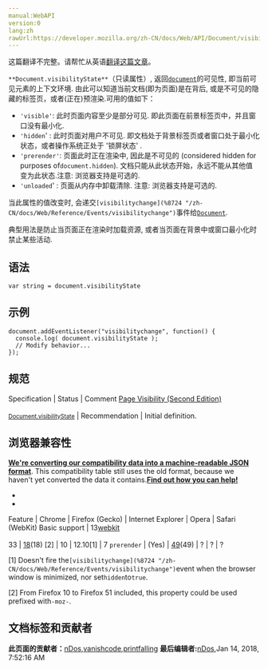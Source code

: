 ```yaml
---
manual:WebAPI
version:0
lang:zh
rawUrl:https://developer.mozilla.org/zh-CN/docs/Web/API/Document/visibilityState
---
```




这篇翻译不完整。请帮忙从英语[翻译这篇文章](%24674 "")。






`**Document.visibilityState**`（只读属性）, 返回[`document`](%2670 "Document 接口提供了一些在浏览器服务中作为页面内容入口点而加载的一些页面，也就是 DOM 树。 DOM 树包括诸如 <body> 和 <table> 之类的元素，及其他元素。其也为文档（document）提供了全局性的函数，例如获取页面的 URL、在文档中创建新的 element 的函数。")的可见性, 即当前可见元素的上下文环境. 由此可以知道当前文档(即为页面)是在背后, 或是不可见的隐藏的标签页，或者(正在)预渲染.可用的值如下：


* `'visible'`: 此时页面内容至少是部分可见. 即此页面在前景标签页中，并且窗口没有最小化.
* `'hidden`&#39; : 此时页面对用户不可见. 即文档处于背景标签页或者窗口处于最小化状态，或者操作系统正处于 &#39;锁屏状态&#39; .
* `'prerender'`: 页面此时正在渲染中, 因此是不可见的 (considered hidden for purposes of`document.hidden`). 文档只能从此状态开始，永远不能从其他值变为此状态.注意: 浏览器支持是可选的.
* `'unloaded`&#39; : 页面从内存中卸载清除. 注意: 浏览器支持是可选的.


当此属性的值改变时, 会递交`[visibilitychange](%8724 "/zh-CN/docs/Web/Reference/Events/visibilitychange")`事件给[`Document`](%2670 "Document 接口提供了一些在浏览器服务中作为页面内容入口点而加载的一些页面，也就是 DOM 树。 DOM 树包括诸如 <body> 和 <table> 之类的元素，及其他元素。其也为文档（document）提供了全局性的函数，例如获取页面的 URL、在文档中创建新的 element 的函数。").



典型用法是防止当页面正在渲染时加载资源, 或者当页面在背景中或窗口最小化时禁止某些活动.


## 语法<a name="语法"></a>

```
var string = document.visibilityState
```

## 示例<a name="示例"></a>

```
document.addEventListener("visibilitychange", function() {
  console.log( document.visibilityState );
  // Modify behavior...
});
```

## 规范<a name="规范"></a>
Specification | Status | Comment 
[Page Visibility (Second Edition)<br></br><small>Document.visibilityState</small>](%24675 "") | Recommendation | Initial definition. 


## 浏览器兼容性<a name="浏览器兼容性"></a>


**[We&#39;re converting our compatibility data into a machine-readable JSON format](%3344 "")**. This compatibility table still uses the old format, because we haven&#39;t yet converted the data it contains.**[Find out how you can help!](%3392 "")**


* 
* 
Feature | Chrome | Firefox (Gecko) | Internet Explorer | Opera | Safari (WebKit) 
Basic support | 13[webkit](%3568 "The name of this feature is prefixed with 'webkit' as this browser considers it experimental")<br></br>33 | [18](%12622 "Released on 2013-01-08.")(18) [2] | 10 | 12.10[1] | 7 
`prerender` | (Yes) | [49](%4840 "Released on 2016-09-13.")(49) | ? | ? | ? 





[1] Doesn&#39;t fire the`[visibilitychange](%8724 "/zh-CN/docs/Web/Reference/Events/visibilitychange")`event when the browser window is minimized, nor set`hidden`to`true`.



[2] From Firefox 10 to Firefox 51 included, this property could be used prefixed with`-moz-`.




## 文档标签和贡献者
**此页面的贡献者：**[nDos](%5136 ""),[vanishcode](%24676 ""),[printfalling](%9549 "")
**最后编辑者:**[nDos](%5136 ""),<time>Jan 14, 2018, 7:52:16 AM</time>


